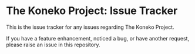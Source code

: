 # The Koneko Project: Issue Tracker
This is the issue tracker for any issues regarding The Koneko Project.

If you have a feature enhancement, noticed a bug, or have another request, please raise an issue in this repository.
